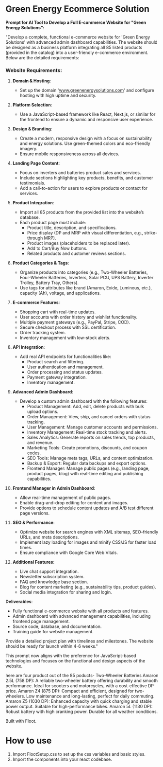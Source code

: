 # Green Energy Ecommerce Solution
        
**Prompt for AI Tool to Develop a Full E-commerce Website for "Green Energy Solutions":**

"Develop a complete, functional e-commerce website for 'Green Energy Solutions' with advanced admin dashboard capabilities. The website should be designed as a business platform integrating all 85 listed products (provided in the catalog) into a user-friendly e-commerce environment. Below are the detailed requirements:

### **Website Requirements:**

1. **Domain & Hosting**:
   - Set up the domain 'www.greenenergysolutions.com' and configure hosting with high uptime and security.

2. **Platform Selection**:
   - Use a JavaScript-based framework like React, Next.js, or similar for the frontend to ensure a dynamic and responsive user experience.

3. **Design & Branding**:
   - Create a modern, responsive design with a focus on sustainability and energy solutions. Use green-themed colors and eco-friendly imagery.
   - Ensure mobile responsiveness across all devices.

4. **Landing Page Content**:
   - Focus on inverters and batteries product sales and services.
   - Include sections highlighting key products, benefits, and customer testimonials.
   - Add a call-to-action for users to explore products or contact for services.

5. **Product Integration**:
   - Import all 85 products from the provided list into the website’s database.
   - Each product page must include:
     - Product title, description, and specifications.
     - Price display (DP and MRP with visual differentiation, e.g., strike-through MRP).
     - Product images (placeholders to be replaced later).
     - Add to Cart/Buy Now buttons.
     - Related products and customer reviews sections.

6. **Product Categories & Tags**:
   - Organize products into categories (e.g., Two-Wheeler Batteries, Four-Wheeler Batteries, Inverters, Solar PCU, UPS Battery, Inverter Trolley, Battery Tray, Others).
   - Use tags for attributes like brand (Amaron, Exide, Luminous, etc.), capacity (Ah), voltage, and applications.

7. **E-commerce Features**:
   - Shopping cart with real-time updates.
   - User accounts with order history and wishlist functionality.
   - Multiple payment gateways (e.g., PayPal, Stripe, COD).
   - Secure checkout process with SSL certification.
   - Order tracking system.
   - Inventory management with low-stock alerts.

8. **API Integration**:
   - Add real API endpoints for functionalities like:
     - Product search and filtering.
     - User authentication and management.
     - Order processing and status updates.
     - Payment gateway integration.
     - Inventory management.

9. **Advanced Admin Dashboard**:
   - Develop a custom admin dashboard with the following features:
     - Product Management: Add, edit, delete products with bulk upload options.
     - Order Management: View, ship, and cancel orders with status tracking.
     - User Management: Manage customer accounts and permissions.
     - Inventory Management: Real-time stock tracking and alerts.
     - Sales Analytics: Generate reports on sales trends, top products, and revenue.
     - Marketing Tools: Create promotions, discounts, and coupon codes.
     - SEO Tools: Manage meta tags, URLs, and content optimization.
     - Backup & Export: Regular data backups and export options.
     - Frontend Manager: Manage public pages (e.g., landing page, product pages, blog) with real-time editing and publishing capabilities.

10. **Frontend Manager in Admin Dashboard**:
    - Allow real-time management of public pages.
    - Enable drag-and-drop editing for content and images.
    - Provide options to schedule content updates and A/B test different page versions.

11. **SEO & Performance**:
    - Optimize website for search engines with XML sitemap, SEO-friendly URLs, and meta descriptions.
    - Implement lazy loading for images and minify CSS/JS for faster load times.
    - Ensure compliance with Google Core Web Vitals.

12. **Additional Features**:
    - Live chat support integration.
    - Newsletter subscription system.
    - FAQ and knowledge base section.
    - Blog for content marketing (e.g., sustainability tips, product guides).
    - Social media integration for sharing and login.

**Deliverables**:
- Fully functional e-commerce website with all products and features.
- Admin dashboard with advanced management capabilities, including frontend page management.
- Source code, database, and documentation.
- Training guide for website management.

Provide a detailed project plan with timelines and milestones. The website should be ready for launch within 4-6 weeks."

This prompt now aligns with the preference for JavaScript-based technologies and focuses on the functional and design aspects of the website.

here are four product out of the 85 poducts-
Two-Wheeler Batteries
Amaron 2.5L (758 DP): A reliable two-wheeler battery offering durability and smooth performance. Ideal for scooters and motorcycles, with a cost-effective DP price.
Amaron Z4 (875 DP): Compact and efficient, designed for two-wheelers. Low maintenance and long-lasting, perfect for daily commuting.
Amaron Z5 (1030 DP): Enhanced capacity with quick charging and stable power output. Suitable for high-performance bikes.
Amaron 5L (1130 DP): Robust battery with high cranking power. Durable for all weather conditions.

Built with Floot.

# How to use

1. Import FlootSetup.css to set up the css variables and basic styles.
2. Import the components into your react codebase.
